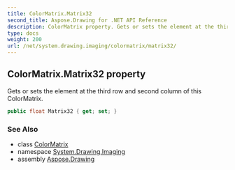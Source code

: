 ```yaml
---
title: ColorMatrix.Matrix32
second_title: Aspose.Drawing for .NET API Reference
description: ColorMatrix property. Gets or sets the element at the third row and second column of this ColorMatrix
type: docs
weight: 200
url: /net/system.drawing.imaging/colormatrix/matrix32/
---
```

## ColorMatrix.Matrix32 property

Gets or sets the element at the third row and second column of this ColorMatrix.

```csharp
public float Matrix32 { get; set; }
```

### See Also

* class [ColorMatrix](../)
* namespace [System.Drawing.Imaging](../../colormatrix/)
* assembly [Aspose.Drawing](../../../)



